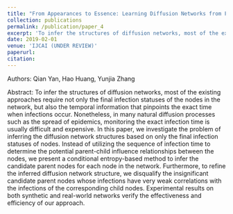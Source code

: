 ```yaml
---
title: "From Appearances to Essence: Learning Diffusion Networks from Final Infection Results"
collection: publications
permalink: /publication/paper_4
excerpt: 'To infer the structures of diffusion networks, most of the existing approaches require not only the final infection statuses of the nodes in the network, but also the temporal information that pinpoints the exact time when infections occur. Nonetheless, in many natural diffusion processes such as the spread of epidemics, monitoring the exact infection time is usually difficult and expensive. In this paper, we investigate the problem of inferring the diffusion network structures based on only the final infection statuses of nodes. Instead of utilizing the sequence of infection time to determine the potential parent-child influence relationships between the nodes, we present a conditional entropy-based method to infer the candidate parent nodes for each node in the network. Furthermore, to refine the inferred diffusion network structure, we disqualify the insignificant candidate parent nodes whose infections have very weak correlations with the infections of the corresponding child nodes. Experimental results on both synthetic and real-world networks verify the effectiveness and efficiency of our approach.'
date: 2019-02-01
venue: 'IJCAI (UNDER REVIEW)'
paperurl: 
citation: 
---
```


Authors: Qian Yan, Hao Huang, Yunjia Zhang

Abstract: To infer the structures of diffusion networks, most of the existing approaches require not only the final infection statuses of the nodes in the network, but also the temporal information that pinpoints the exact time when infections occur. Nonetheless, in many natural diffusion processes such as the spread of epidemics, monitoring the exact infection time is usually difficult and expensive. In this paper, we investigate the problem of inferring the diffusion network structures based on only the final infection statuses of nodes. Instead of utilizing the sequence of infection time to determine the potential parent-child influence relationships between the nodes, we present a conditional entropy-based method to infer the candidate parent nodes for each node in the network. Furthermore, to refine the inferred diffusion network structure, we disqualify the insignificant candidate parent nodes whose infections have very weak correlations with the infections of the corresponding child nodes. Experimental results on both synthetic and real-world networks verify the effectiveness and efficiency of our approach.